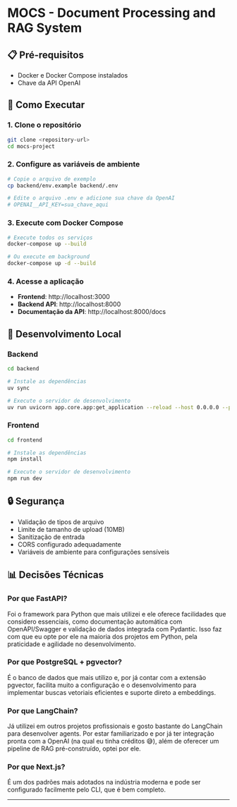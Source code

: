 # MOCS - Document Processing and RAG System

## 📋 Pré-requisitos

- Docker e Docker Compose instalados
- Chave da API OpenAI

## 🚀 Como Executar

### 1. Clone o repositório

```bash
git clone <repository-url>
cd mocs-project
```

### 2. Configure as variáveis de ambiente

```bash
# Copie o arquivo de exemplo
cp backend/env.example backend/.env

# Edite o arquivo .env e adicione sua chave da OpenAI
# OPENAI__API_KEY=sua_chave_aqui
```

### 3. Execute com Docker Compose

```bash
# Execute todos os serviços
docker-compose up --build

# Ou execute em background
docker-compose up -d --build
```

### 4. Acesse a aplicação

- **Frontend**: http://localhost:3000
- **Backend API**: http://localhost:8000
- **Documentação da API**: http://localhost:8000/docs

## 🔧 Desenvolvimento Local

### Backend

```bash
cd backend

# Instale as dependências
uv sync

# Execute o servidor de desenvolvimento
uv run uvicorn app.core.app:get_application --reload --host 0.0.0.0 --port 8000
```

### Frontend

```bash
cd frontend

# Instale as dependências
npm install

# Execute o servidor de desenvolvimento
npm run dev
```

## 🔒 Segurança

- Validação de tipos de arquivo
- Limite de tamanho de upload (10MB)
- Sanitização de entrada
- CORS configurado adequadamente
- Variáveis de ambiente para configurações sensíveis

## 📊 Decisões Técnicas

### Por que FastAPI?

Foi o framework para Python que mais utilizei e ele oferece facilidades que considero essenciais, como documentação automática com OpenAPI/Swagger e validação de dados integrada com Pydantic. Isso faz com que eu opte por ele na maioria dos projetos em Python, pela praticidade e agilidade no desenvolvimento.

### Por que PostgreSQL + pgvector?

É o banco de dados que mais utilizo e, por já contar com a extensão pgvector, facilita muito a configuração e o desenvolvimento para implementar buscas vetoriais eficientes e suporte direto a embeddings.

### Por que LangChain?

Já utilizei em outros projetos profissionais e gosto bastante do LangChain para desenvolver agents. Por estar familiarizado e por já ter integração pronta com a OpenAI (na qual eu tinha créditos 😅), além de oferecer um pipeline de RAG pré-construído, optei por ele.

### Por que Next.js?

É um dos padrões mais adotados na indústria moderna e pode ser configurado facilmente pelo CLI, que é bem completo.

---

